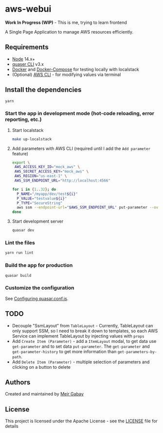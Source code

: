 # aws-webui

**Work In Progress (WIP)** - This is me, trying to learn frontend

A Single Page Application to manage AWS resources efficiently.

## Requirements

- [Node](https://nodejs.org/en/download/) 14.x+
- [quaser CLI](https://quasar.dev/quasar-cli/installation) v3.x
- [Docker](https://docs.docker.com/get-docker/) and [Docker-Compose](https://docs.docker.com/compose/install/) for testing locally with localstack
- (Optional) [AWS CLI](https://docs.aws.amazon.com/cli/latest/userguide/cli-chap-install.html) - for modifying values via terminal
## Install the dependencies
```bash
yarn
```

### Start the app in development mode (hot-code reloading, error reporting, etc.)

1. Start localstack
    ```bash
    make up-localstack
    ```
1. Add parameters with AWS CLI (required until I add the `Add parameter` feature)
   ```bash
   export \
    AWS_ACCESS_KEY_ID="mock_aws" \
    AWS_SECRET_ACCESS_KEY="mock_aws" \
    AWS_REGION="us-east-1" \
    AWS_SSM_ENDPOINT_URL="http://localhost:4566"

   for i in {1..32}; do
     P_NAME="/myapp/dev/test${i}"
     P_VALUE="testvalue${i}"
     P_TYPE="SecureString"
     aws ssm --endpoint-url="$AWS_SSM_ENDPOINT_URL" put-parameter --overwrite --name "$P_NAME" --value "$P_VALUE" --type "$P_TYPE"
   done
   ```
   
2. Start development server

    ```bash
    quasar dev
    ```

### Lint the files
```bash
yarn run lint
```

### Build the app for production
```bash
quasar build
```

### Customize the configuration
See [Configuring quasar.conf.js](https://v2.quasar.dev/quasar-cli/quasar-conf-js).


## TODO

- Decouple "SsmLayout" from `TableLayout` - Currently, TableLayout can only support SSM, so I need to break it down to templates, so each AWS Service can implement TableLayout by injecting values with `props`
- Add `Create Item (Parameter)` - add a `ItemLayout` modal, to get data use `get-parameter` and to set data `put-parameter`. The `get-parameter` and `get-parameter-history` to get more information than `get-parameters-by-path`.
- Add `Delete Item (Parameter)` - multiple selection of parameters and clicking on a button to delete


## Authors

Created and maintained by [Meir Gabay](https://github.com/unfor19)

## License

This project is licensed under the Apache License - see the [LICENSE](https://github.com/unfor19/aws-webui/blob/master/LICENSE) file for details
